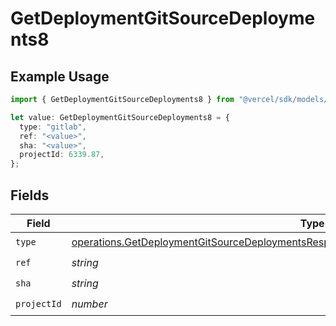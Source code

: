# GetDeploymentGitSourceDeployments8

## Example Usage

```typescript
import { GetDeploymentGitSourceDeployments8 } from "@vercel/sdk/models/operations/getdeployment.js";

let value: GetDeploymentGitSourceDeployments8 = {
  type: "gitlab",
  ref: "<value>",
  sha: "<value>",
  projectId: 6339.87,
};
```

## Fields

| Field                                                                                                                                                                                              | Type                                                                                                                                                                                               | Required                                                                                                                                                                                           | Description                                                                                                                                                                                        |
| -------------------------------------------------------------------------------------------------------------------------------------------------------------------------------------------------- | -------------------------------------------------------------------------------------------------------------------------------------------------------------------------------------------------- | -------------------------------------------------------------------------------------------------------------------------------------------------------------------------------------------------- | -------------------------------------------------------------------------------------------------------------------------------------------------------------------------------------------------- |
| `type`                                                                                                                                                                                             | [operations.GetDeploymentGitSourceDeploymentsResponse200ApplicationJSONResponseBody1Type](../../models/operations/getdeploymentgitsourcedeploymentsresponse200applicationjsonresponsebody1type.md) | :heavy_check_mark:                                                                                                                                                                                 | N/A                                                                                                                                                                                                |
| `ref`                                                                                                                                                                                              | *string*                                                                                                                                                                                           | :heavy_check_mark:                                                                                                                                                                                 | N/A                                                                                                                                                                                                |
| `sha`                                                                                                                                                                                              | *string*                                                                                                                                                                                           | :heavy_check_mark:                                                                                                                                                                                 | N/A                                                                                                                                                                                                |
| `projectId`                                                                                                                                                                                        | *number*                                                                                                                                                                                           | :heavy_check_mark:                                                                                                                                                                                 | N/A                                                                                                                                                                                                |
